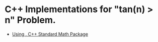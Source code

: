 # C++ Implementations for "tan(n) > n" Problem.

- [Using <cmath>, C++ Standard Math Package](01-cmath-evaluation/)

